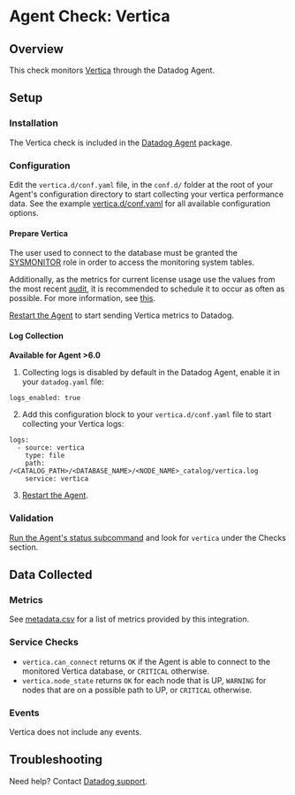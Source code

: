 # Agent Check: Vertica

## Overview

This check monitors [Vertica][] through the Datadog Agent.

## Setup

### Installation

The Vertica check is included in the [Datadog Agent][] package.

### Configuration

Edit the `vertica.d/conf.yaml` file, in the `conf.d/` folder at the root of your Agent's configuration directory to start collecting your vertica performance data. See the example [vertica.d/conf.yaml][] for all available configuration options.

#### Prepare Vertica

The user used to connect to the database must be granted the [SYSMONITOR][monitor role] role in order to access the monitoring system tables.

Additionally, as the metrics for current license usage use the values from the most recent [audit][audit command], it is recommended to schedule it to occur as often as possible. For more information, see [this][license guide].

[Restart the Agent][agent restart] to start sending Vertica metrics to Datadog.

#### Log Collection

**Available for Agent >6.0**

1. Collecting logs is disabled by default in the Datadog Agent, enable it in your `datadog.yaml` file:

```
logs_enabled: true
```

2. Add this configuration block to your `vertica.d/conf.yaml` file to start collecting your Vertica logs:

```
logs:
  - source: vertica
    type: file
    path: /<CATALOG_PATH>/<DATABASE_NAME>/<NODE_NAME>_catalog/vertica.log
    service: vertica
```

3. [Restart the Agent][agent restart].

### Validation

[Run the Agent's status subcommand][agent status] and look for `vertica` under the Checks section.

## Data Collected

### Metrics

See [metadata.csv][metrics csv] for a list of metrics provided by this integration.

### Service Checks

- `vertica.can_connect` returns `OK` if the Agent is able to connect to the monitored Vertica database, or `CRITICAL` otherwise.
- `vertica.node_state` returns `OK` for each node that is UP, `WARNING` for nodes that are on a possible path to UP, or `CRITICAL` otherwise.

### Events

Vertica does not include any events.

## Troubleshooting

Need help? Contact [Datadog support][].

[Vertica]: https://www.vertica.com
[Datadog Agent]: https://docs.datadoghq.com/agent
[monitor role]: https://www.vertica.com/docs/9.2.x/HTML/Content/Authoring/AdministratorsGuide/DBUsersAndPrivileges/Roles/SYSMONITORROLE.htm
[audit command]: https://www.vertica.com/docs/9.2.x/HTML/Content/Authoring/SQLReferenceManual/Functions/VerticaFunctions/LicenseManagement/AUDIT_LICENSE_SIZE.htm
[license guide]: https://www.vertica.com/docs/9.2.x/HTML/Content/Authoring/AdministratorsGuide/Licensing/MonitoringDatabaseSizeForLicenseCompliance.htm
[vertica.d/conf.yaml]: https://github.com/DataDog/integrations-core/blob/master/vertica/datadog_checks/vertica/data/conf.yaml.example
[agent restart]: https://docs.datadoghq.com/agent/guide/agent-commands/?tab=agentv6#start-stop-and-restart-the-agent
[agent status]: https://docs.datadoghq.com/agent/guide/agent-commands/?tab=agentv6#agent-status-and-information
[metrics csv]: https://github.com/DataDog/integrations-core/blob/master/vertica/metadata.csv
[Datadog support]: https://docs.datadoghq.com/help
